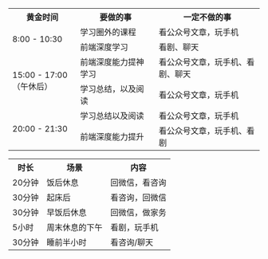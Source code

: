 <table>
	<tr>
  	<th style="min-width:120px;max-width:300px">黄金时间</th>
    <th style="min-width:120px;max-width:300px">要做的事</th>
    <th style="min-width:120px;max-width:300px">一定不做的事</th>
  </tr>
  <tr>
  	<td rowspan="2">8:00 - 10:30 </td>
    <td>学习圈外的课程</td>
    <td>看公众号文章，玩手机</td>
  </tr>
  <tr>
    <td>前端深度学习</td>
    <td>看剧、聊天</td>
  </tr>
  <tr>
  	<td rowspan="2">15:00 - 17:00 <br>（午休后） </td>
    <td>前端深度能力提神学习</td>
    <td>看公众号文章，玩手机、看剧、聊天</td>
  </tr>
  <tr>
    <td>学习总结，以及阅读</td>
    <td>看公众号文章，玩手机</td>
  </tr>
   <tr>
  	<td rowspan="2">20:00 - 21:30 </td>
    <td>学习总结以及阅读</td>
    <td>看公众号文章，玩手机</td>
  </tr>
  <tr>
    <td>前端深度能力提升</td>
    <td>看公众号文章，玩手机、看剧</td>
  </tr>
</table>



<table>
  <tr>
  	<th>时长</th>
    <th>场景</th>
    <th>内容</th>
  </tr>
  <tr>
  	<td>20分钟</td>
    <td>饭后休息</td>
    <td>回微信，看咨询</td>
  </tr>
  <tr>
  	<td>30分钟</td>
    <td>起床后</td>
    <td>看咨询，回微信</td>
  </tr>
  <tr>
  	<td>30分钟</td>
    <td>早饭后休息</td>
    <td>回微信，做家务</td>
  </tr>
  <tr>
  	<td>5小时</td>
    <td>周末休息的下午</td>
    <td>看剧，玩手机</td>
  </tr>
   <tr>
  	<td>30分钟</td>
    <td>睡前半小时</td>
    <td>看咨询/聊天</td>
  </tr>
</table>